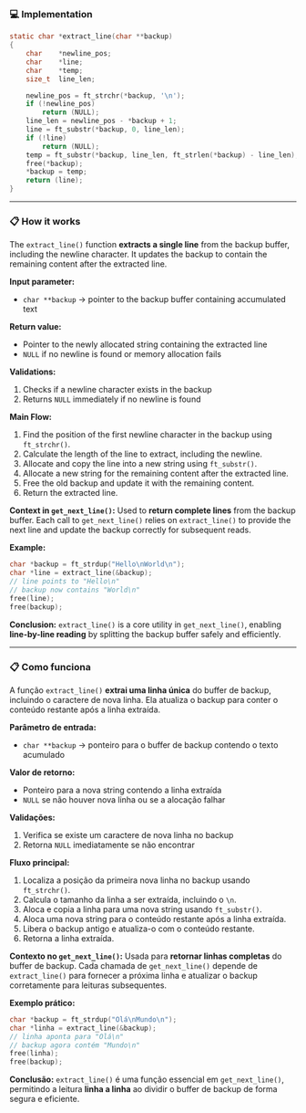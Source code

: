 ### 💻 Implementation

```c
static char	*extract_line(char **backup)
{
	char	*newline_pos;
	char	*line;
	char	*temp;
	size_t	line_len;

	newline_pos = ft_strchr(*backup, '\n');
	if (!newline_pos)
		return (NULL);
	line_len = newline_pos - *backup + 1;
	line = ft_substr(*backup, 0, line_len);
	if (!line)
		return (NULL);
	temp = ft_substr(*backup, line_len, ft_strlen(*backup) - line_len);
	free(*backup);
	*backup = temp;
	return (line);
}
```

---

### 📋 How it works

The `extract_line()` function **extracts a single line** from the backup buffer, including the newline character. It updates the backup to contain the remaining content after the extracted line.

**Input parameter:**

* `char **backup` → pointer to the backup buffer containing accumulated text

**Return value:**

* Pointer to the newly allocated string containing the extracted line
* `NULL` if no newline is found or memory allocation fails

**Validations:**

1. Checks if a newline character exists in the backup
2. Returns `NULL` immediately if no newline is found

**Main Flow:**

1. Find the position of the first newline character in the backup using `ft_strchr()`.
2. Calculate the length of the line to extract, including the newline.
3. Allocate and copy the line into a new string using `ft_substr()`.
4. Allocate a new string for the remaining content after the extracted line.
5. Free the old backup and update it with the remaining content.
6. Return the extracted line.

**Context in `get_next_line()`:**
Used to **return complete lines** from the backup buffer. Each call to `get_next_line()` relies on `extract_line()` to provide the next line and update the backup correctly for subsequent reads.

**Example:**

```c
char *backup = ft_strdup("Hello\nWorld\n");
char *line = extract_line(&backup);
// line points to "Hello\n"
// backup now contains "World\n"
free(line);
free(backup);
```

**Conclusion:**
`extract_line()` is a core utility in `get_next_line()`, enabling **line-by-line reading** by splitting the backup buffer safely and efficiently.

---

### 📋 Como funciona

A função `extract_line()` **extrai uma linha única** do buffer de backup, incluindo o caractere de nova linha. Ela atualiza o backup para conter o conteúdo restante após a linha extraída.

**Parâmetro de entrada:**

* `char **backup` → ponteiro para o buffer de backup contendo o texto acumulado

**Valor de retorno:**

* Ponteiro para a nova string contendo a linha extraída
* `NULL` se não houver nova linha ou se a alocação falhar

**Validações:**

1. Verifica se existe um caractere de nova linha no backup
2. Retorna `NULL` imediatamente se não encontrar

**Fluxo principal:**

1. Localiza a posição da primeira nova linha no backup usando `ft_strchr()`.
2. Calcula o tamanho da linha a ser extraída, incluindo o `\n`.
3. Aloca e copia a linha para uma nova string usando `ft_substr()`.
4. Aloca uma nova string para o conteúdo restante após a linha extraída.
5. Libera o backup antigo e atualiza-o com o conteúdo restante.
6. Retorna a linha extraída.

**Contexto no `get_next_line()`:**
Usada para **retornar linhas completas** do buffer de backup. Cada chamada de `get_next_line()` depende de `extract_line()` para fornecer a próxima linha e atualizar o backup corretamente para leituras subsequentes.

**Exemplo prático:**

```c
char *backup = ft_strdup("Olá\nMundo\n");
char *linha = extract_line(&backup);
// linha aponta para "Olá\n"
// backup agora contém "Mundo\n"
free(linha);
free(backup);
```

**Conclusão:**
`extract_line()` é uma função essencial em `get_next_line()`, permitindo a leitura **linha a linha** ao dividir o buffer de backup de forma segura e eficiente.
